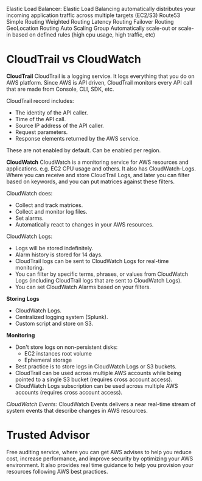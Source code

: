 Elastic Load Balancer:
    Elastic Load Balancing automatically distributes your incoming application traffic across multiple targets (EC2/S3)
Route53
    Simple Routing
    Weighted Routing
    Latency Routing
    Failover Routing
    GeoLocation Routing
Auto Scaling Group
    Automatically scale-out or scale-in based on defined rules (high cpu usage, high traffic, etc)


# CloudTrail vs CloudWatch #
**CloudTrail**
CloudTrail is a logging service. It logs everything that you do on AWS platform. Since AWS is API driven, CloudTrail monitors every API call that are made from Console, CLI, SDK, etc.

CloudTrail record includes:
- The identity of the API caller.
- Time of the API call.
- Source IP address of the API caller.
- Request parameters.
- Response elements returned by the AWS service.

These are not enabled by default. Can be enabled per region.

**CloudWatch**
CloudWatch is a monitoring service for AWS resources and applications. e.g. EC2 CPU usage and others.
It also has CloudWatch-Logs. Where you can receive and store CloudTrail Logs, and later you can filter based on keywords, and you can put matrices against these filters.

CloudWatch does:
- Collect and track matrices.
- Collect and monitor log files.
- Set alarms.
- Automatically react to changes in your AWS resources.

CloudWatch Logs:
- Logs will be stored indefinitely.
- Alarm history is stored for 14 days.
- CloudTrail logs can be sent to CloudWatch Logs for real-time monitoring.
- You can filter by specific terms, phrases, or values from CloudWatch Logs (including CloudTrail logs that are sent to CloudWatch Logs).
- You can set CloudWatch Alarms based on your filters.

**Storing Logs**
- CloudWatch Logs.
- Centralized logging system (Splunk).
- Custom script and store on S3.

**Monitoring**
- Don't store logs on non-persistent disks:
    - EC2 instances root volume
    - Ephemeral storage
- Best practice is to store logs in CloudWatch Logs or S3 buckets.
- CloudTrail can be used across multiple AWS accounts while being pointed to a single S3 bucket (requires cross account access).
- CloudWatch Logs subscription can be used across multiple AWS accounts (requires cross account access).


_CloudWatch Events:_
CloudWatch Events delivers a near real-time stream of system events that describe changes in AWS resources.


# Trusted Advisor #
Free auditing service, where you can get AWS advises to help you reduce cost, increase performance, and improve security by optimizing your AWS environment.
It also provides real time guidance to help you provision your resources following AWS best practices.
